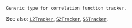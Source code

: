 ```
Generic type for correlation function tracker.
```

See also: [`L2Tracker`](@ref), [`S2Tracker`](@ref), [`SSTracker`](@ref).
